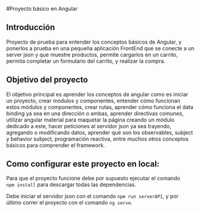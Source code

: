 #Proyecto básico en Angular
## Introducción

Proyecto de prueba para entender los conceptos básicos de Angular, y ponerlos a prueba en una pequeña aplicación FrontEnd que se conecte a un server json y que muestre productos, permite cargarlos en un carrito,  permita completar un formulario del carrito, y realizar la compra.

## Objetivo del proyecto

El objetivo principal es aprender los conceptos de angular como es iniciar un proyecto, crear módulos y componentes, entender cómo funcionan estos módulos y componentes, crear rutas, aprender cómo funciona el data binding ya sea en una dirección o ambas, aprender directivas comunes, utilizar angular material para maquetar la página creando un módulo dedicado a este, hacer peticiones al servidor json ya sea trayendo, agregando o modificando datos, aprender qué son los observables, subject y behavior subject, programación reactiva, entre muchos otros conceptos básicos para comprender el framework.

## Como configurar este proyecto en local:

Para que el proyecto funcione debe por supuesto ejecutar el comando  
`npm install` para descargar todas las dependencias.

Debe iniciar el servidor json con el comando `npm run serverAPI`, y por último correr el proyecto con el comando `ng serve`.
